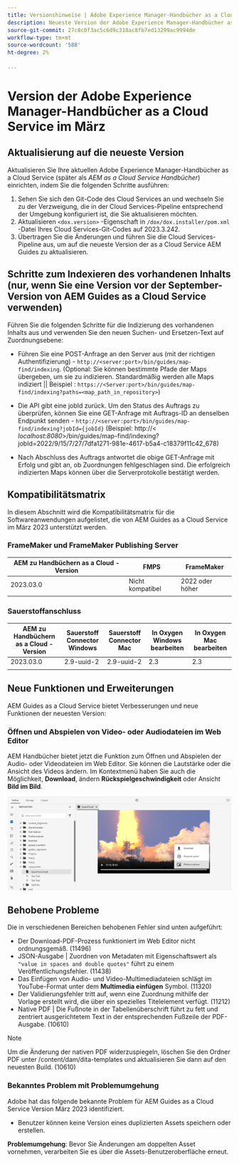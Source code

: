 ```yaml
---
title: Versionshinweise | Adobe Experience Manager-Handbücher as a Cloud Service, Version März 2023
description: Neueste Version der Adobe Experience Manager-Handbücher as a Cloud Service
source-git-commit: 27c8c0f3ac5c6d9c318ac8fb7ed13299ac9994de
workflow-type: tm+mt
source-wordcount: '588'
ht-degree: 2%

---
```


# Version der Adobe Experience Manager-Handbücher as a Cloud Service im März

## Aktualisierung auf die neueste Version

Aktualisieren Sie Ihre aktuellen Adobe Experience Manager-Handbücher as a Cloud Service (später als *AEM as a Cloud Service Handbücher*) einrichten, indem Sie die folgenden Schritte ausführen:
1. Sehen Sie sich den Git-Code des Cloud Services an und wechseln Sie zu der Verzweigung, die in der Cloud Services-Pipeline entsprechend der Umgebung konfiguriert ist, die Sie aktualisieren möchten.
2. Aktualisieren `<dox.version>` -Eigenschaft in `/dox/dox.installer/pom.xml` -Datei Ihres Cloud Services-Git-Codes auf 2023.3.242.
3. Übertragen Sie die Änderungen und führen Sie die Cloud Services-Pipeline aus, um auf die neueste Version der as a Cloud Service AEM Guides zu aktualisieren.

## Schritte zum Indexieren des vorhandenen Inhalts (nur, wenn Sie eine Version vor der September-Version von AEM Guides as a Cloud Service verwenden)

Führen Sie die folgenden Schritte für die Indizierung des vorhandenen Inhalts aus und verwenden Sie den neuen Suchen- und Ersetzen-Text auf Zuordnungsebene:

* Führen Sie eine POST-Anfrage an den Server aus (mit der richtigen Authentifizierung) - `http://<server:port>/bin/guides/map-find/indexing`.
(Optional: Sie können bestimmte Pfade der Maps übergeben, um sie zu indizieren. Standardmäßig werden alle Maps indiziert || Beispiel : `https://<Server:port>/bin/guides/map-find/indexing?paths=<map_path_in_repository>`)

* Die API gibt eine jobId zurück. Um den Status des Auftrags zu überprüfen, können Sie eine GET-Anfrage mit Auftrags-ID an denselben Endpunkt senden - `http://<server:port>/bin/guides/map-find/indexing?jobId={jobId}`
(Beispiel: http://&lt;
_localhost:8080_>/bin/guides/map-find/indexing?jobId=2022/9/15/7/27/7dfa1271-981e-4617-b5a4-c18379f11c42_678)

* Nach Abschluss des Auftrags antwortet die obige GET-Anfrage mit Erfolg und gibt an, ob Zuordnungen fehlgeschlagen sind. Die erfolgreich indizierten Maps können über die Serverprotokolle bestätigt werden.

## Kompatibilitätsmatrix

In diesem Abschnitt wird die Kompatibilitätsmatrix für die Softwareanwendungen aufgelistet, die von AEM Guides as a Cloud Service im März 2023 unterstützt werden.

### FrameMaker und FrameMaker Publishing Server

| AEM zu Handbüchern as a Cloud - Version | FMPS | FrameMaker |
| --- | --- | --- |
| 2023.03.0 | Nicht kompatibel | 2022 oder höher |
|  |  |  |


### Sauerstoffanschluss

| AEM zu Handbüchern as a Cloud - Version | Sauerstoff Connector Windows | Sauerstoff Connector Mac | In Oxygen Windows bearbeiten | In Oxygen Mac bearbeiten |
| --- | --- | --- | --- | --- |
| 2023.03.0 | 2.9-uuid-2 | 2.9-uuid-2 | 2.3 | 2.3 |
|  |  |  |  |


## Neue Funktionen und Erweiterungen

AEM Guides as a Cloud Service bietet Verbesserungen und neue Funktionen der neuesten Version:

### Öffnen und Abspielen von Video- oder Audiodateien im Web Editor

AEM Handbücher bietet jetzt die Funktion zum Öffnen und Abspielen der Audio- oder Videodateien im Web Editor. Sie können die Lautstärke oder die Ansicht des Videos ändern. Im Kontextmenü haben Sie auch die Möglichkeit, **Download**, ändern **Rückspielgeschwindigkeit** oder Ansicht **Bild im Bild**.

<img src="assets/video-web-editor.png" alt="Abspielvideo" width="600">


## Behobene Probleme

Die in verschiedenen Bereichen behobenen Fehler sind unten aufgeführt:

* Der Download-PDF-Prozess funktioniert im Web Editor nicht ordnungsgemäß. (11496)
* JSON-Ausgabe | Zuordnen von Metadaten mit Eigenschaftswert als `"value in spaces and double quotes"` führt zu einem Veröffentlichungsfehler. (11438)
* Das Einfügen von Audio- und Video-Multimediadateien schlägt im YouTube-Format unter dem **Multimedia einfügen** Symbol. (11320)
* Der Validierungsfehler tritt auf, wenn eine Zuordnung mithilfe der Vorlage erstellt wird, die über ein spezielles Titelelement verfügt. (11212)
* Native PDF | Die Fußnote in der Tabellenüberschrift führt zu fett und zentriert ausgerichtetem Text in der entsprechenden Fußzeile der PDF-Ausgabe. (10610)
>[!NOTE]
>
>Um die Änderung der nativen PDF widerzuspiegeln, löschen Sie den Ordner PDF unter /content/dam/dita-templates und aktualisieren Sie dann auf den neuesten Build. (10610)

### Bekanntes Problem mit Problemumgehung

Adobe hat das folgende bekannte Problem für AEM Guides as a Cloud Service Version März 2023 identifiziert.

* Benutzer können keine Version eines duplizierten Assets speichern oder erstellen.

**Problemumgehung**: Bevor Sie Änderungen am doppelten Asset vornehmen, verarbeiten Sie es über die Assets-Benutzeroberfläche erneut.

